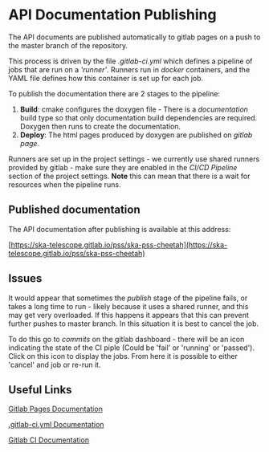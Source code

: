 # API Documentation Publishing

The API documents are published automatically to gitlab pages on a push to the master branch of the repository.

This process is driven by the file *.gitlab-ci.yml* which defines a pipeline of jobs that are run on a *'runner'*. Runners run in *docker* containers, and the YAML file defines how this container is set up for each job.

To publish the documentation there are 2 stages to the pipeline:

1. **Build**: cmake configures the doxygen file - There is a *documentation* build type so that only documentation build dependencies are required. Doxygen then runs to create the documentation.
2. **Deploy**: The html pages produced by doxygen are published on *gitlab page*.

Runners are set up in the project settings - we currently use shared runners provided by gitlab - make sure they are enabled in the _CI/CD Pipeline_ section of the project settings. **Note** this can mean that there is a wait for resources when the pipeline runs.

## Published documentation

The API documentation after publishing is available at this address:

[https://ska-telescope.gitlab.io/pss/ska-pss-cheetah](https://ska-telescope.gitlab.io/pss/ska-pss-cheetah)

## Issues

It would appear that sometimes the *publish* stage of the pipeline fails, or takes a long time to run - likely because it uses a shared runner, and this may get very overloaded. If this happens it appears that this can prevent further pushes to master branch. In this situation it is best to cancel the job.

To do this go to *commits* on the gitlab dashboard - there will be an icon indicating the state of the CI piple (Could be 'fail' or 'running' or 'passed'). Click on this icon to display the jobs. From here it is possible to either 'cancel' and job or re-run it.

## Useful Links

[Gitlab Pages Documentation](https://docs.gitlab.com/ce/user/project/pages/index.html)

[.gitlab-ci.yml Documentation](https://docs.gitlab.com/ce/ci/yaml/README.html)

[Gitlab CI Documentation](https://docs.gitlab.com/ce/ci/README.html)
